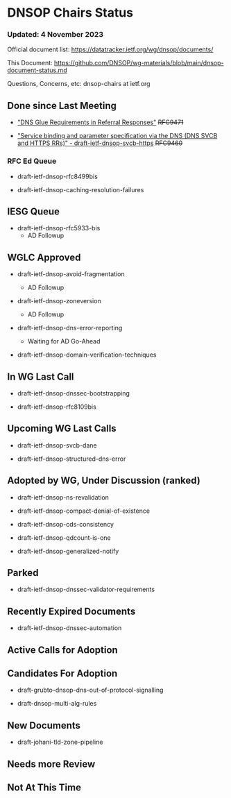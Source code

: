 # DNSOP Chairs Status
### Updated: 4 November 2023

Official document list: https://datatracker.ietf.org/wg/dnsop/documents/

This Document: https://github.com/DNSOP/wg-materials/blob/main/dnsop-document-status.md

Questions, Concerns, etc:  dnsop-chairs at ietf.org

## Done since Last Meeting

* ["DNS Glue Requirements in Referral Responses"](https://datatracker.ietf.org/doc/draft-ietf-dnsop-glue-is-not-optional/) ~~RFC9471~~

* ["Service binding and parameter specification via the DNS (DNS SVCB and HTTPS RRs)" - draft-ietf-dnsop-svcb-https](https://datatracker.ietf.org/doc/draft-ietf-dnsop-svcb-https/) ~~RFC9460~~

### RFC Ed Queue

* draft-ietf-dnsop-rfc8499bis

* draft-ietf-dnsop-caching-resolution-failures

## IESG Queue

* draft-ietf-dnsop-rfc5933-bis
    - AD Followup

## WGLC Approved

* draft-ietf-dnsop-avoid-fragmentation
    - AD Followup

* draft-ietf-dnsop-zoneversion
    - AD Followup

* draft-ietf-dnsop-dns-error-reporting
    - Waiting for AD Go-Ahead

* draft-ietf-dnsop-domain-verification-techniques

## In WG Last Call

* draft-ietf-dnsop-dnssec-bootstrapping

* draft-ietf-dnsop-rfc8109bis

## Upcoming WG Last Calls

* draft-ietf-dnsop-svcb-dane

* draft-ietf-dnsop-structured-dns-error

## Adopted by WG, Under Discussion (ranked)

* draft-ietf-dnsop-ns-revalidation

* draft-ietf-dnsop-compact-denial-of-existence

* draft-ietf-dnsop-cds-consistency

* draft-ietf-dnsop-qdcount-is-one

* draft-ietf-dnsop-generalized-notify

## Parked

* draft-ietf-dnsop-dnssec-validator-requirements

## Recently Expired Documents

* draft-ietf-dnsop-dnssec-automation

## Active Calls for Adoption


## Candidates For Adoption

* draft-grubto-dnsop-dns-out-of-protocol-signalling

* draft-dnsop-multi-alg-rules

## New Documents

* draft-johani-tld-zone-pipeline

## Needs more Review

## Not At This Time

